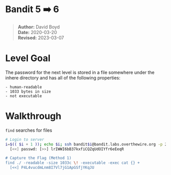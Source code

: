 # Bandit 5 :arrow_right: 6

> **Author:** David Boyd<br>
> **Date:** 2020-03-20<br>
> **Revised:** 2023-03-07

# Level Goal

The password for the next level is stored in a file somewhere under the
inhere directory and has all of the following properties:

	- human-readable
	- 1033 bytes in size
	- not executable

# Walkthrough

`find` searches for files

``` bash
# Login to server
i=$(( $i + 1 )); echo $i; ssh bandit$i@bandit.labs.overthewire.org -p 2220
  [<<] passwd: [>>] lrIWWI6bB37kxfiCQZqUdOIYfr6eEeqR

# Capture the Flag (Method 1)
find ./ -readable -size 1033c \! -executable -exec cat {} +
  [<<] P4L4vucdmLnm8I7Vl7jG1ApGSfjYKqJU
```
